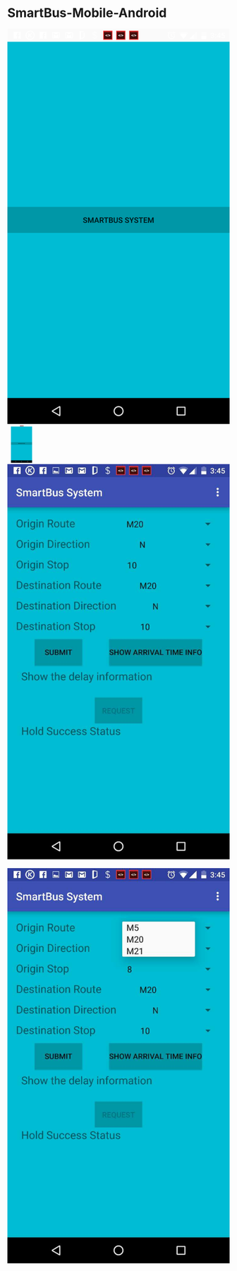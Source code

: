 # SmartBus-Mobile-Android

![image](https://github.com/stella-gao/SmartBus-Mobile-Android/blob/master/screenshot/1.png)&nbsp;
<img src="https://github.com/stella-gao/SmartBus-Mobile-Android/blob/master/screenshot/1.png" width="48">
![image](https://github.com/stella-gao/SmartBus-Mobile-Android/blob/master/screenshot/2.jpg)&nbsp;
![image](https://github.com/stella-gao/SmartBus-Mobile-Android/blob/master/screenshot/3.jpg)&nbsp;
